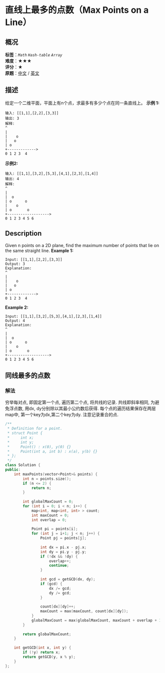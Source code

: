 # 直线上最多的点数（Max Points on a Line）
## 概况
**标签**：*`Math`*  *`Hash-table`*  *`Array`*<br>
**难度**：★★★<br>
**评分**：★<br>
**原题**：[中文](https://leetcode-cn.com/problems/max-points-on-a-line) / [英文](https://leetcode.com/problems/max-points-on-a-line)
## 描述
给定一个二维平面，平面上有n个点，求最多有多少个点在同一条直线上。
**示例 1:**
```
输入: [[1,1],[2,2],[3,3]]
输出: 3
解释:
^
|
|    o
|   o
| o 
+------------->
0 1 2 3  4
```
**示例2:**
```
输入: [[1,1],[3,2],[5,3],[4,1],[2,3],[1,4]]
输出: 4
解释:
^
|
|  o
| o      o
|    o
| o       o
+------------------->
0 1 2 3 4 5 6
```
## Description
Given n points on a 2D plane, find the maximum number of points that lie on the same straight line.
**Example 1:**
```
Input: [[1,1],[2,2],[3,3]]
Output: 3
Explanation:
^
|
|    o
|   o
| o 
+------------->
0 1 2 3  4
```
**Example 2:**
```
Input: [[1,1],[3,2],[5,3],[4,1],[2,3],[1,4]]
Output: 4
Explanation:
^
|
|  o
| o      o
|    o
| o       o
+------------------->
0 1 2 3 4 5 6
```
## 同线最多的点数
### 解法
穷举每对点, 即固定第一个点, 遍历第二个点, 将共线的记录. 共线即斜率相同, 为避免浮点数, 用dx, dy分别除以其最小公约数后获得.
每个点的遍历结果保存在两层map中, 第一个key为dx,第二个key为dy. 注意记录重合的点.
```c++
/**
 * Definition for a point.
 * struct Point {
 *     int x;
 *     int y;
 *     Point() : x(0), y(0) {}
 *     Point(int a, int b) : x(a), y(b) {}
 * };
 */
class Solution {
public:
    int maxPoints(vector<Point>& points) {
        int n = points.size();
        if (n <= 2) {
            return n; 
        }
        
        int globalMaxCount = 0;
        for (int i = 0; i < n; i++) {
            map<int, map<int, int> > count;
            int maxCount = 0;
            int overlap = 0;
            
            Point pi = points[i];
            for (int j = i+1; j < n; j++) {
                Point pj = points[j];
                
                int dx = pi.x - pj.x;
                int dy = pi.y - pj.y;
                if (!dx && !dy) {
                    overlap++;
                    continue;
                }
                
                int gcd = getGCD(dx, dy);
                if (gcd) {
                    dx /= gcd;
                    dy /= gcd;
                }
                
                count[dx][dy]++;
                maxCount = max(maxCount, count[dx][dy]);
            }
            globalMaxCount = max(globalMaxCount, maxCount + overlap + 1);
        }
        
        return globalMaxCount;
    }
    
    int getGCD(int x, int y) {
        if (!y) return x;
        return getGCD(y, x % y);        
    }
};
```